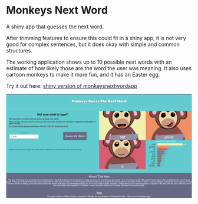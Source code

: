 # Monkeys Next Word

A shiny app that guesses the next word. 

After trimming features to ensure this could fit in a shiny app, it is not very good for complex sentences, but it does okay with simple and common structures.

The working application shows up to 10 possible next words with an estimate of how likely those are the word the user was meaning. It also uses cartoon monkeys to make it more fun, and it has an Easter egg.


Try it out here: [shiny version of monkeysnextwordapp](https://jcdoesds.shinyapps.io/monkeysnextwordapp/)

![screenshot of working application](/monkeysnextword.jpg)

